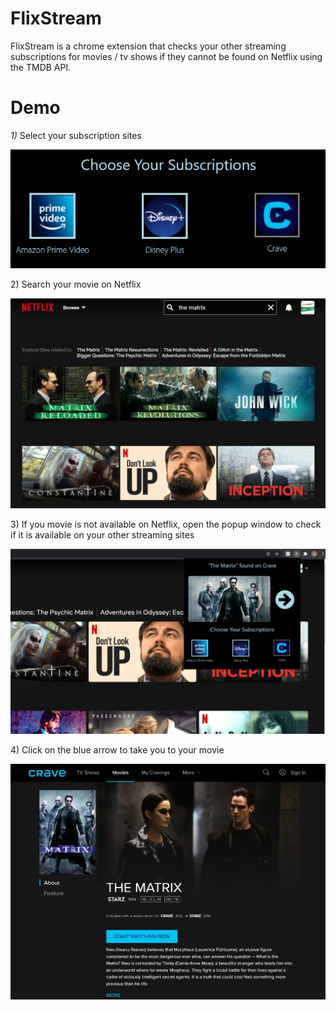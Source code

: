 # FlixStream
FlixStream is a chrome extension that checks your other streaming subscriptions for movies / tv shows if they cannot be found on Netflix using the TMDB API.

# Demo

<em>1\)</em> Select your subscription sites

<img src="Demo/sites.jpg">

2\) Search your movie on Netflix

<img src="Demo/not_found.jpg">

3\) If you movie is not available on Netflix, open the popup window to check if it is available on your other streaming sites

<img src="Demo/found.jpg">

4\) Click on the blue arrow to take you to your movie

<img src="Demo/crave_found.jpg">
